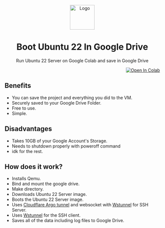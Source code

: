 <p align="center"><img src="https://raw.githubusercontent.com/rdpmakers/freeroot-KVM/refs/heads/main/ipynb/images.jpeg" alt="Logo" height="80"/></p>
<h1 align="center">Boot Ubuntu 22 In Google Drive</h1>
<p align="center">Run Ubuntu 22 Server on Google Colab and save in Google Drive</p>
<p align="right">
  <a href="https://colab.research.google.com/github/rdpmakers/freeroot-KVM/blob/main/ipynb/BootUbuntu22-GDrive.ipynb" target="_parent"><img src="https://colab.research.google.com/assets/colab-badge.svg" alt="Open In Colab"></a>
</p>

## Benefits
- You can save the project and everything you did to the VM.
- Securely saved to your Google Drive Folder.
- Free to use.
- Simple.

## Disadvantages
- Takes 10GB of your Google Account's Storage.
- Needs to shutdown properly with poweroff command
- idk for the rest.

## How does it work?
- Installs Qemu.
- Bind and mount the google drive.
- Make directory.
- Downloads Ubuntu 22 Server image.
- Boots the Ubuntu 22 Server image.
- Uses [Cloudflare Argo tunnel](https://github.com/cloudflare/cloudflared) and websocket with [Wstunnel](https://github.com/erebe/wstunnel) for SSH Server.
- Uses [Wstunnel](https://github.com/erebe/wstunnel) for the SSH client.
- Saves all of the data including log files to Google Drive.

